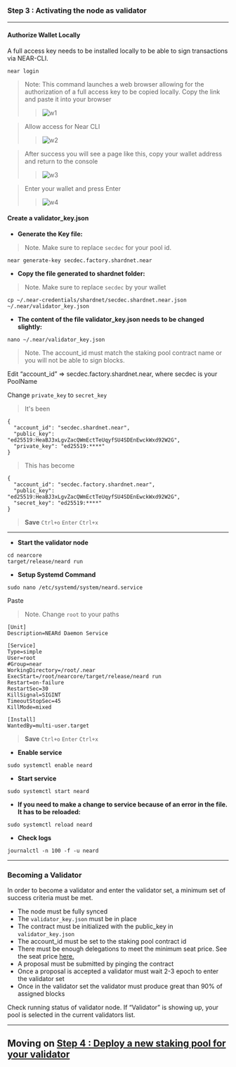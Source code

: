 ### Step 3 : Activating the node as validator
____

#### __Authorize Wallet Locally__

A full access key needs to be installed locally to be able to sign transactions via NEAR-CLI.
```
near login
```
> Note: This command launches a web browser allowing for the authorization of a full access key to be copied locally.
> Copy the link and paste it into your browser
>> ![w1](https://user-images.githubusercontent.com/101806416/179422127-b9873b57-4018-49ee-9cf1-07a0843556eb.png)

> Allow access for Near CLI
>> ![w2](https://user-images.githubusercontent.com/101806416/179422128-1050cf36-724e-4532-b555-2e861d5d9fdd.png)

> After success you will see a page like this, copy your wallet address and return to the console
>> ![w3](https://user-images.githubusercontent.com/101806416/179422129-28090d63-6458-4e65-bde7-95b2e068d90f.png)

> Enter your wallet and press Enter
>> ![w4](https://user-images.githubusercontent.com/101806416/179422131-6a5d6e8c-7b71-4ce3-8ad3-28cc113c5902.png)

#### __Create a validator_key.json__

* __Generate the Key file:__
> Note. Make sure to replace `secdec` for your pool id.
```
near generate-key secdec.factory.shardnet.near
```

* __Copy the file generated to shardnet folder:__ 
> Note. Make sure to replace `secdec` by your wallet
```
cp ~/.near-credentials/shardnet/secdec.shardnet.near.json ~/.near/validator_key.json
```

* __The content of the file validator_key.json needs to be changed slightly:__
```
nano ~/.near/validator_key.json
```

> Note. The account_id must match the staking pool contract name or you will not be able to sign blocks.

Edit “account_id” => secdec.factory.shardnet.near, where secdec is your PoolName

Change `private_key` to `secret_key`

> It's been
```
{
  "account_id": "secdec.shardnet.near",
  "public_key": "ed25519:HeaBJ3xLgvZacQWmEctTeUqyfSU4SDEnEwckWxd92W2G",
  "private_key": "ed25519:****"
}
```

> This has become
```
{
  "account_id": "secdec.factory.shardnet.near",
  "public_key": "ed25519:HeaBJ3xLgvZacQWmEctTeUqyfSU4SDEnEwckWxd92W2G",
  "secret_key": "ed25519:****"
}
```
> __Save__ `Ctrl+o`  `Enter`  `Ctrl+x`
____
* __Start the validator node__
```
cd nearcore
target/release/neard run
```

* __Setup Systemd Command__
```
sudo nano /etc/systemd/system/neard.service
```
Paste 
> Note. Change `root` to your paths
```
[Unit]
Description=NEARd Daemon Service

[Service]
Type=simple
User=root
#Group=near
WorkingDirectory=/root/.near
ExecStart=/root/nearcore/target/release/neard run
Restart=on-failure
RestartSec=30
KillSignal=SIGINT
TimeoutStopSec=45
KillMode=mixed

[Install]
WantedBy=multi-user.target
```
> __Save__ `Ctrl+o`  `Enter`  `Ctrl+x`

 * __Enable service__
 ```
sudo systemctl enable neard
```

* __Start service__
```
sudo systemctl start neard
```

* __If you need to make a change to service because of an error in the file. It has to be reloaded:__
```
sudo systemctl reload neard
```

* __Check logs__
```
journalctl -n 100 -f -u neard
```
____
### Becoming a Validator

In order to become a validator and enter the validator set, a minimum set of success criteria must be met.

* The node must be fully synced
* The `validator_key.json` must be in place
* The contract must be initialized with the public_key in `validator_key.json`
* The account_id must be set to the staking pool contract id
* There must be enough delegations to meet the minimum seat price. See the seat price [here.](https://explorer.shardnet.near.org/nodes/validators)
* A proposal must be submitted by pinging the contract
* Once a proposal is accepted a validator must wait 2-3 epoch to enter the validator set
* Once in the validator set the validator must produce great than 90% of assigned blocks

Check running status of validator node. If “Validator” is showing up, your pool is selected in the current validators list.
___

## Moving on [Step 4 : Deploy a new staking pool for your validator](https://github.com/mrAgent777/Near-Guide/blob/main/Step%204%20:%20Deploy%20a%20new%20staking%20pool%20for%20your%20validator.md)


